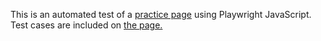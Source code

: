  This is an automated test of a [practice page](https://automationexercise.com/) using Playwright JavaScript. Test cases are included on [the page.](https://automationexercise.com/test_cases)